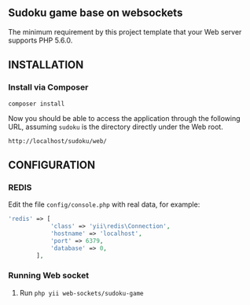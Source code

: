 
Sudoku game base on websockets
------------

The minimum requirement by this project template that your Web server supports PHP 5.6.0.


INSTALLATION
------------

### Install via Composer

~~~
composer install
~~~

Now you should be able to access the application through the following URL, assuming `sudoku` is the directory
directly under the Web root.

~~~
http://localhost/sudoku/web/
~~~


CONFIGURATION
-------------

### REDIS

Edit the file `config/console.php` with real data, for example:

```php
'redis' => [
            'class' => 'yii\redis\Connection',
            'hostname' => 'localhost',
            'port' => 6379,
            'database' => 0,
        ],
```



### Running Web socket

 
1. Run `php yii web-sockets/sudoku-game`

